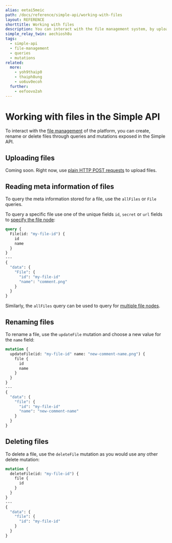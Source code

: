 ```yaml
---
alias: eetai5meic
path: /docs/reference/simple-api/working-with-files
layout: REFERENCE
shorttitle: Working with files
description: You can interact with the file management system, by uploading or modifying  files through GraphQL queries and mutations exposed in the Simple API.
simple_relay_twin: aechiosh8u
tags:
  - simple-api
  - file-management
  - queries
  - mutations
related:
  more:
    - yoh9thaip0
    - thaiph8ung
    - uo6uv0ecoh
  further:
    - eefoovo2ah
---
```


# Working with files in the Simple API

To interact with the [file management](!alias-eer4wiang0) of the platform, you can create, rename or delete files through queries and mutations exposed in the Simple API.

## Uploading files

Coming soon. Right now, use [plain HTTP POST requests](!alias-eer4wiang0#uploading-a-file-with-plain-http) to upload files.

## Reading meta information of files

To query the meta information stored for a file, use the `allFiles` or `File` queries.

To query a specific file use one of the unique fields `id`, `secret` or `url` fields to [specify the file node](!alias-ua6eer7shu):

```graphql
query {
  File(id: "my-file-id") {
    id
    name
  }
}
---
{
  "data": {
    "File": {
      "id": "my-file-id"
      "name": "comment.png"
    }
  }
}
```

Similarly, the `allFiles` query can be used to query for [multiple file nodes](!alias-pa2aothaec).

## Renaming files

To rename a file, use the `updateFile` mutation and choose a new value for the `name` field:

```graphql
mutation {
  updateFile(id: "my-file-id" name: "new-comment-name.png") {
    file {
      id
      name
    }
  }
}
---
{
  "data": {
    "file": {
      "id": "my-file-id"
      "name": "new-comment-name"
    }
  }
}
```

## Deleting files

To delete a file, use the `deleteFile` mutation as you would use any other delete mutation:

```graphql
mutation {
  deleteFile(id: "my-file-id") {
    file {
      id
    }
  }
}
---
{
  "data": {
    "file": {
      "id": "my-file-id"
    }
  }
}
```
